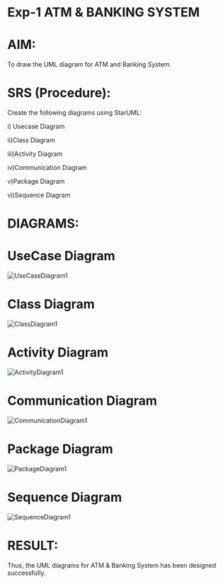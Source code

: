 # Exp-1 ATM & BANKING SYSTEM

# AIM:

To draw the UML diagram for ATM and Banking System.


# SRS (Procedure):

Create the following diagrams using StarUML:

i) Usecase Diagram

ii)Class Diagram

iii)Activity Diagram

iv)Communication Diagram

v)Package Diagram

vi)Sequence Diagram

# DIAGRAMS:

# UseCase Diagram

![UseCaseDiagram1](https://github.com/user-attachments/assets/7c0cfb24-dcac-4153-bb05-d1e69d6b5985)

# Class Diagram

![ClassDiagram1](https://github.com/user-attachments/assets/92e9e637-dee2-4946-878f-5b70c2db765b)

# Activity Diagram

![ActivityDiagram1](https://github.com/user-attachments/assets/4c1a35a0-7dc5-46d0-a298-1538622e2439)

# Communication Diagram

![CommunicationDiagram1](https://github.com/user-attachments/assets/dab9790b-be35-4b50-ba66-89e2f7def7ee)


# Package Diagram

![PackageDiagram1](https://github.com/user-attachments/assets/f5a45f21-2b03-42f9-9d3d-3700d7e0ab58)

# Sequence Diagram

![SequenceDiagram1](https://github.com/user-attachments/assets/87f324e7-a85b-44fa-9af1-bf427d6dab35)

# RESULT:
Thus, the UML diagrams for ATM & Banking System has been designed successfully.
